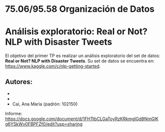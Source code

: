 # 75.06/95.58 Organización de Datos
# Análisis exploratorio: Real or Not? NLP with Disaster Tweets

El objetivo del primer TP es realizar un análisis exploratorio del set de datos:
 **Real or Not? NLP with Disaster Tweets**.
Su set de datos se encuentra en: https://www.kaggle.com/c/nlp-getting-started. 

Autores:
-
-
-
- Cai, Ana Maria (padrón: 102150)

Informe: https://docs.google.com/document/d/1FHTtbCLGaToyRzKRkmgIGd8NmGlKg6YSkWv0FBPFZf0/edit?usp=sharing